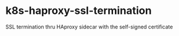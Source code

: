 # k8s-haproxy-ssl-termination
SSL termination thru HAproxy sidecar with the self-signed certificate
